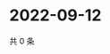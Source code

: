 # 2022-09-12

共 0 条

<!-- BEGIN WEIBO -->
<!-- 最后更新时间 Mon Sep 12 2022 08:30:25 GMT+0800 (China Standard Time) -->

<!-- END WEIBO -->
